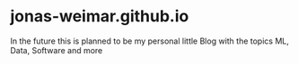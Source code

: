 # jonas-weimar.github.io

In the future this is planned to be my personal little Blog with the topics ML, Data, Software and more
